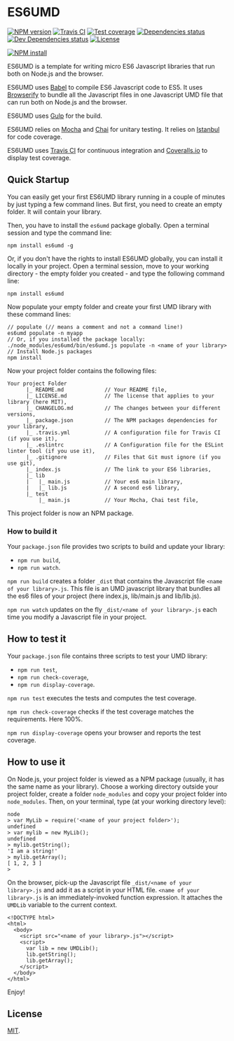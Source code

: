 # ES6UMD

[![NPM version][npm-image]][npm-url]
[![Travis CI][travis-image]][travis-url]
[![Test coverage][coveralls-image]][coveralls-url]
[![Dependencies status][dependencies-image]][dependencies-url]
[![Dev Dependencies status][devdependencies-image]][devdependencies-url]
[![License][license-image]](LICENSE.md)
<!--- [![node version][node-image]][node-url] -->

[![NPM install][npm-install-image]][npm-install-url]

ES6UMD is a template for writing micro ES6 Javascript libraries that run both on Node.js and the browser.

ES6UMD uses [Babel](https://babeljs.io) to compile ES6 Javascript code to ES5. It uses [Browserify](http://browserify.org) to bundle all the Javascript files in one Javascript UMD file that can run both on Node.js and the browser.

ES6UMD uses [Gulp](http://gulpjs.com) for the build.

ES6UMD relies on [Mocha](https://mochajs.org) and [Chai](http://chaijs.com) for unitary testing. It relies on [Istanbul](https://gotwarlost.github.io/istanbul/) for code coverage.

ES6UMD uses [Travis CI](https://travis-ci.org) for continuous integration and [Coveralls.io](https://coveralls.io) to display test coverage.


## Quick Startup

You can easily get your first ES6UMD library running in a couple of minutes by just typing a few command lines. But first, you need to create an empty folder. It will contain your library.

Then, you have to install the `es6umd` package globally. Open a terminal session and type the command line:

```
npm install es6umd -g
```

Or, if you don't have the rights to install ES6UMD globally, you can install it locally in your project. Open a terminal session, move to your working directory - the empty folder you created - and type the following command line:

```
npm install es6umd
```

Now populate your empty folder and create your first UMD library with these command lines:

```
// populate (// means a comment and not a command line!)
es6umd populate -n myapp
// Or, if you installed the package locally:
./node_modules/es6umd/bin/es6umd.js populate -n <name of your library>
// Install Node.js packages
npm install
```

Now your project folder contains the following files:

```
Your project Folder
      |_ README.md             // Your README file,
      |_ LICENSE.md            // The license that applies to your library (here MIT),
      |_ CHANGELOG.md          // The changes between your different versions,
      |_ package.json          // The NPM packages dependencies for your library,
      |_ .travis.yml           // A configuration file for Travis CI (if you use it),
      |_ .eslintrc             // A Configuration file for the ESLint linter tool (if you use it),
      |_ .gitignore            // Files that Git must ignore (if you use git), 
      |_ index.js              // The link to your ES6 libraries,
      |_ lib
      |   |_ main.js           // Your es6 main library,
      |   |_ lib.js            // A second es6 library,
      |_ test
          |_ main.js           // Your Mocha, Chai test file,

```

This project folder is now an NPM package.


### How to build it

Your `package.json` file provides two scripts to build and update your library:

  * `npm run build`,
  * `npm run watch`.

`npm run build` creates a folder `_dist` that contains the Javascript file `<name of your library>.js`. This file is an UMD javascript library that bundles all the es6 files of your project (here index.js, lib/main.js and lib/lib.js).

`npm run watch` updates on the fly `_dist/<name of your library>.js` each time you modify a Javascript file in your project.


## How to test it

Your `package.json` file contains three scripts to test your UMD library:

  * `npm run test`,
  * `npm run check-coverage`,
  * `npm run display-coverage`.

`npm run test` executes the tests and computes the test coverage.

`npm run check-coverage` checks if the test coverage matches the requirements. Here 100%.

`npm run display-coverage` opens your browser and reports the test coverage.


## How to use it

On Node.js, your project folder is viewed as a NPM package (usually, it has the same name as your library). Choose a working directory outside your project folder, create a folder `node_modules` and copy your project folder into `node_modules`. Then, on your terminal, type (at your working directory level):

```
node
> var MyLib = require('<name of your project folder>');
undefined
> var mylib = new MyLib();
undefined
> mylib.getString();
'I am a string!'
> mylib.getArray();
[ 1, 2, 3 ]
>
```

On the browser, pick-up the Javascript file `_dist/<name of your library>.js` and add it as a script in your HTML file. `<name of your library>.js` is an immediately-invoked function expression. It attaches the `UMDLib` variable to the current context.

```
<!DOCTYPE html>
<html>
  <body>
    <script src="<name of your library>.js"></script>
    <script>
      var lib = new UMDLib();
      lib.getString();
      lib.getArray();
    </script>
  </body>
</html>
```

Enjoy!

## License

[MIT](LICENSE.md).

<!--- URls -->

[npm-image]: https://img.shields.io/npm/v/es6umd.svg?style=flat-square
[npm-install-image]: https://nodei.co/npm/es6umd.png?compact=true
[node-image]: https://img.shields.io/badge/node.js-%3E=_0.10-green.svg?style=flat-square
[download-image]: https://img.shields.io/npm/dm/es6umd.svg?style=flat-square
[travis-image]: https://img.shields.io/travis/jclo/es6umd.svg?style=flat-square
[coveralls-image]: https://img.shields.io/coveralls/jclo/es6umd/master.svg?style=flat-square
[dependencies-image]: https://david-dm.org/jclo/es6umd/status.svg?theme=shields.io
[devdependencies-image]: https://david-dm.org/jclo/es6umd/dev-status.svg?theme=shields.io
[license-image]: https://img.shields.io/npm/l/es6umd.svg?style=flat-square

[npm-url]: https://www.npmjs.com/package/es6umd
[npm-install-url]: https://nodei.co/npm/es6umd
[node-url]: http://nodejs.org/download
[download-url]: https://www.npmjs.com/package/es6umd
[travis-url]: https://travis-ci.org/jclo/es6umd
[coveralls-url]: https://coveralls.io/github/jclo/es6umd?branch=master
[dependencies-url]: https://david-dm.org/jclo/es6umd#info=dependencies
[devdependencies-url]: https://david-dm.org/jclo/es6umd#info=devDependencies
[license-url]: http://opensource.org/licenses/MIT
